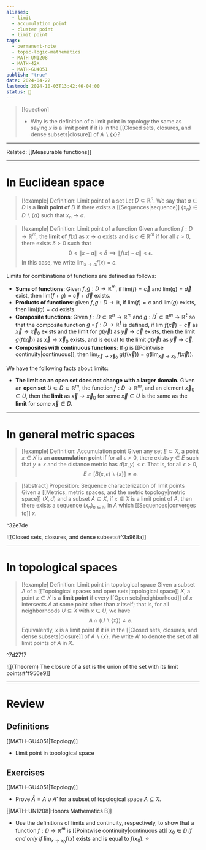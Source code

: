 ```yaml
---
aliases:
  - limit
  - accumulation point
  - cluster point
  - limit point
tags:
  - permanent-note
  - topic-logic-mathematics
  - MATH-UN1208
  - MATH-42X
  - MATH-GU4051
publish: "true"
date: 2024-04-22
lastmod: 2024-10-03T13:42:46-04:00
status: 🔴
---
```


>[!question]
>- Why is the definition of a limit point in topology the same as saying $x$ is a limit point if it is in the [[Closed sets, closures, and dense subsets|closure]] of $A \backslash \{x\}$?

---

Related: [[Measurable functions]]

---
# In Euclidean space

>[!example] Definition: Limit point of a set
>Let $D \subset \mathbb R^n$. We say that $a \in D$ is a **limit point of** $D$ if there exists a [[Sequences|sequence]] $\{x_n\} \in D \backslash \{a\}$ such that $x_n \to a$.

>[!example] Definition: Limit point of a function
>Given a function $f: D \to \mathbb R^m$, the **limit of** $f(x)$ as $x \to a$ exists and is $c \in \mathbb R^m$ if for all $\epsilon > 0$, there exists $\delta > 0$ such that
>$$
>0 < \|x - a \| < \delta \implies \|f(x) - c \| < \epsilon.
>$$
>In this case, we write $\lim_{x \to a} f(x) = c$.

Limits for combinations of functions are defined as follows:
- **Sums of functions**: Given $f,g: D \to \mathbb R^m$, if $\text{lim}(f) = \vec c$ and $\text{lim}(g) = \vec d$ exist, then $\text{lim}(f+g) = \vec c + \vec d$ exists.
- **Products of functions**: given $f,g : D \to \mathbb R$, if $\text{lim}(f) = c$ and $\text{lim}(g)$ exists, then $\text{lim}(fg) = cd$ exists.
- **Composite functions**: Given $f : D \subset \mathbb R^n \to \mathbb R^m$ and $g: D^\prime \subset \mathbb R^m \to \mathbb R^\ell$ so that the composite function $g \circ f : D \to \mathbb R^\ell$ is defined, if $\text{lim} \ f(\vec x) = \vec c$ as $\vec x \to \vec x_0$ exists and the limit for $g(\vec y)$ as $\vec y \to \vec c$ exists, then the limit $g(f(\vec x))$ as $\vec x \to \vec x_0$ exists, and is equal to the limit $g(\vec y)$ as $\vec y \to \vec c$.
- **Composites with continuous functions**: If $g$ is [[Pointwise continuity|continuous]], then $\text{lim}_{\vec x \to \vec x_0} \ g(f(\vec x)) = g(\text{lim}_{\vec x \to x_0} \ f(\vec x))$.

We have the following facts about limits:
- **The limit on an open set does not change with a larger domain.** Given an **open set** $U \subset D \subset \mathbb R^m$, the function $f : D \to \mathbb R^m$, and an element $\vec x_0 \in U$, then the **limit** as $\vec x \to \vec x_0$ for some $\vec x \in U$ is the same as the **limit** for some $\vec x \in D$. 


---
# In general metric spaces

>[!example] Definition: Accumulation point
>Given any set $E \subset X$, a point $x \in X$ is an **accumulation point** if for all $\epsilon > 0$, there exists $y \in E$ such that $y \neq x$ and the distance metric has $d(x,y) < \epsilon$. That is, for all $\epsilon > 0$,
>$$
>E \cap [B(x, \epsilon) \backslash \{x\}] \neq \varnothing.
>$$


>[!abstract] Proposition: Sequence characterization of limit points
>Given a [[Metrics, metric spaces, and the metric topology|metric space]] $(X, d)$ and a subset $A \subseteq X$, if $x \in X$ is a limit point of $A$, then there exists a sequence $(x_n)_{n \in \mathbb N}$ in $A$ which [[Sequences|converges to]] $x$.

^32e7de


![[Closed sets, closures, and dense subsets#^3a968a]]

---

# In topological spaces


>[!example] Definition: Limit point in topological space
>Given a subset $A$ of a [[Topological spaces and open sets|topological space]] $X$, a point $x \in X$ is a **limit point** if every [[Open sets|neighborhood]] of $x$ intersects $A$ at some point other than $x$ itself; that is, for all neighborhoods $U \subseteq X$ with $x \in U$, we have
>$$
>A \cap (U \backslash \{x\}) \neq \varnothing.
>$$
>Equivalently, $x$ is a limit point if it is in the [[Closed sets, closures, and dense subsets|closure]] of $A \backslash \{x\}$. We write $A’$ to denote the set of all limit points of $A$ in $X$.

^7d2717

![[(Theorem) The closure of a set is the union of the set with its limit points#^f956e9]]


---
# Review

## Definitions

[[MATH-GU4051|Topology]]
- Limit point in topological space
## Exercises

[[MATH-GU4051|Topology]]
- Prove $\bar A = A \cup A’$ for a subset of topological space $A \subseteq X$.

[[MATH-UN1208|Honors Mathematics B]]
- Use the definitions of limits and continuity, respectively, to show that a function $f : D \to \mathbb R^m$ is [[Pointwise continuity|continuous at]] $x_0 \in D$ *if and only if* $\lim_{x \to x_0} f(x)$ exists and is equal to $f(x_0)$. ⭐